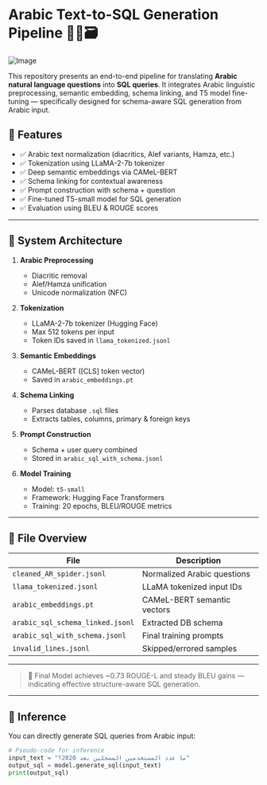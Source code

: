 # Arabic Text-to-SQL Generation Pipeline 🧠🔁🗃️
![Image](https://github.com/user-attachments/assets/7ad7bb10-aef6-47f2-85f7-a029ae576209)

This repository presents an end-to-end pipeline for translating **Arabic natural language questions** into **SQL queries**. It integrates Arabic linguistic preprocessing, semantic embedding, schema linking, and T5 model fine-tuning — specifically designed for schema-aware SQL generation from Arabic input.

## 🚀 Features

- ✅ Arabic text normalization (diacritics, Alef variants, Hamza, etc.)
- ✅ Tokenization using LLaMA-2-7b tokenizer
- ✅ Deep semantic embeddings via CAMeL-BERT
- ✅ Schema linking for contextual awareness
- ✅ Prompt construction with schema + question
- ✅ Fine-tuned T5-small model for SQL generation
- ✅ Evaluation using BLEU & ROUGE scores

---

## 🧱 System Architecture

1. **Arabic Preprocessing**
   - Diacritic removal
   - Alef/Hamza unification
   - Unicode normalization (NFC)

2. **Tokenization**
   - LLaMA-2-7b tokenizer (Hugging Face)
   - Max 512 tokens per input
   - Token IDs saved in `llama_tokenized.jsonl`

3. **Semantic Embeddings**
   - CAMeL-BERT ([CLS] token vector)
   - Saved in `arabic_embeddings.pt`

4. **Schema Linking**
   - Parses database `.sql` files
   - Extracts tables, columns, primary & foreign keys

5. **Prompt Construction**
   - Schema + user query combined
   - Stored in `arabic_sql_with_schema.jsonl`

6. **Model Training**
   - Model: `t5-small`
   - Framework: Hugging Face Transformers
   - Training: 20 epochs, BLEU/ROUGE metrics

---

## 📁 File Overview

| File | Description |
|------|-------------|
| `cleaned_AR_spider.jsonl` | Normalized Arabic questions |
| `llama_tokenized.jsonl` | LLaMA tokenized input IDs |
| `arabic_embeddings.pt` | CAMeL-BERT semantic vectors |
| `arabic_sql_schema_linked.jsonl` | Extracted DB schema |
| `arabic_sql_with_schema.jsonl` | Final training prompts |
| `invalid_lines.jsonl` | Skipped/errored samples |

---

> 📌 Final Model achieves ~0.73 ROUGE-L and steady BLEU gains — indicating effective structure-aware SQL generation.

---

## 🧪 Inference

You can directly generate SQL queries from Arabic input:

```python
# Pseudo-code for inference
input_text = "ما عدد المستخدمين المسجلين بعد 2020؟"
output_sql = model.generate_sql(input_text)
print(output_sql)
